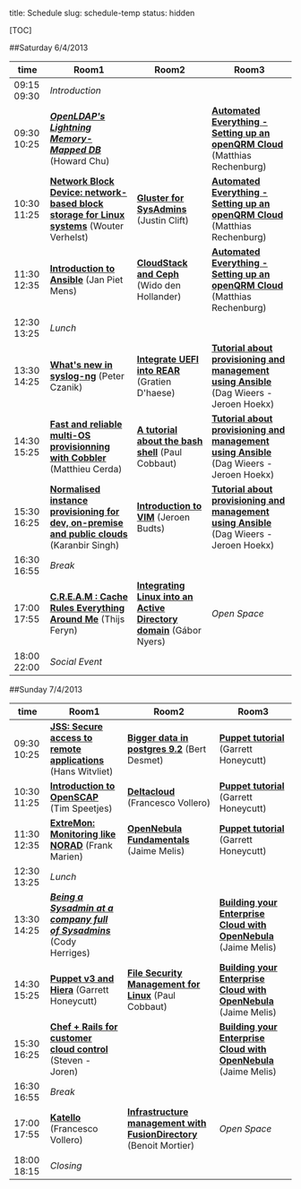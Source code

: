 title: Schedule
slug: schedule-temp
status: hidden

[TOC]

##Saturday 6/4/2013


| time          | Room1 | Room2 | Room3 |
|---------------|-------|-------|-------|
| 09:15 09:30 | _Introduction_ |
| 09:30 10:25 | [___OpenLDAP's Lightning Memory-Mapped DB___](whats-new-in-openldap.html) (Howard Chu) | | [__Automated Everything - Setting up an openQRM Cloud__](setting-up-an-openqrm-cloud.html) (Matthias Rechenburg) |
| 10:30 11:25 | [__Network Block Device: network-based block storage for Linux systems__](the-network-block-device-network-based-block-storage-for-linux-systems.html) (Wouter Verhelst) | [__Gluster for SysAdmins__]() (Justin Clift) | [__Automated Everything - Setting up an openQRM Cloud__](setting-up-an-openqrm-cloud.html) (Matthias Rechenburg) |
| 11:30 12:35 | [__Introduction to Ansible__](ansible.html) (Jan Piet Mens) | [__CloudStack and Ceph__](intro-to-ceph.html) (Wido den Hollander) | [__Automated Everything - Setting up an openQRM Cloud__](setting-up-an-openqrm-cloud.html) (Matthias Rechenburg) |
| 12:30 13:25 | _Lunch_ |
| 13:30 14:25 | [__What's new in syslog-ng__](whats-new-in-syslog-ng.html) (Peter Czanik) | [__Integrate UEFI into REAR__](integrating-uefi-into-relax-and-recover.html) (Gratien D'haese) | [__Tutorial about provisioning and management using Ansible__](tutorial-about-provisioning-and-management-using-ansible.html) (Dag Wieers - Jeroen Hoekx) |
| 14:30 15:25 | [__Fast and reliable multi-OS provisionning with Cobbler__]() (Matthieu Cerda) | [__A tutorial about the bash shell__]() (Paul Cobbaut) | [__Tutorial about provisioning and management using Ansible__](tutorial-about-provisioning-and-management-using-ansible.html) (Dag Wieers - Jeroen Hoekx) |
| 15:30 16:25 | [__Normalised instance provisioning for dev, on-premise and public clouds__](normalised-instance-provisioning-for-dev-on-premise-and-public-clouds.html) (Karanbir Singh) | [__Introduction to VIM__]() (Jeroen Budts) | [__Tutorial about provisioning and management using Ansible__](tutorial-about-provisioning-and-management-using-ansible.html) (Dag Wieers - Jeroen Hoekx) |
| 16:30 16:55 | _Break_ |
| 17:00 17:55 | [__C.R.E.A.M : Cache Rules Everything Around Me__](cream-cache-rules-everything-around-me.html) (Thijs Feryn) | [__Integrating Linux into an Active Directory domain__](integrating-linux-into-an-active-directory-domain.html) (Gábor Nyers) | _Open Space_ |
| 18:00 22:00 | _Social Event_

##Sunday 7/4/2013

|time           | Room1 | Room2 | Room3 |
|---------------|-------|-------|-------|
| 09:30 10:25 | [__JSS: Secure access to remote applications__](jss-secure-access-to-remote-applications.html) (Hans Witvliet) | [__Bigger data in postgres 9.2__](bigger-data-in-postgres-92.html) (Bert Desmet) | [__Puppet tutorial__](puppet-tutorial-a-beginners-guide.html) (Garrett Honeycutt) |
| 10:30 11:25 | [__Introduction to OpenSCAP__](introduction-to-openscap.html) (Tim Speetjes) | [__Deltacloud__](eolus-and-katello-ftw-for-the-win.html) (Francesco Vollero) | [__Puppet tutorial__](puppet-tutorial-a-beginners-guide.html) (Garrett Honeycutt) |
| 11:30 12:35 | [__ExtreMon: Monitoring like NORAD__](extremon-monitoring-like-norad.html) (Frank Marien) | [__OpenNebula Fundamentals__](opennebula-fundamentals.html) (Jaime Melis) | [__Puppet tutorial__](puppet-tutorial-a-beginners-guide.html) (Garrett Honeycutt) |
| 12:30 13:25 | _Lunch_ |
| 13:30 14:25 | [___Being a Sysadmin at a company full of Sysadmins___](being-a-sysadmin-at-a-company-full-of-sysadmins-your-communication-skills-will-be-tested.html) (Cody Herriges) | | [__Building your Enterprise Cloud with OpenNebula__](building-your-enterprise-cloud-with-opennebula.html) (Jaime Melis) |
| 14:30 15:25 | [__Puppet v3 and Hiera__](puppet-v3-and-data-decoupling-with-hiera.html) (Garrett Honeycutt) | [__File Security Management for Linux__]() (Paul Cobbaut) | [__Building your Enterprise Cloud with OpenNebula__](building-your-enterprise-cloud-with-opennebula.html) (Jaime Melis) |
| 15:30 16:25 | [__Chef + Rails for customer cloud control__](our-devops-story-chef-rails-for-customer-cloud-control.html) (Steven - Joren) | | [__Building your Enterprise Cloud with OpenNebula__](building-your-enterprise-cloud-with-opennebula.html) (Jaime Melis) |
| 16:30 16:55 | _Break_ |
| 17:00 17:55 | [__Katello__](aeolus-and-katello-ftw-for-the-win.html) (Francesco Vollero) | [__Infrastructure management with FusionDirectory__]() (Benoit Mortier) | _Open Space_ |
| 18:00 18:15 | _Closing_ |
